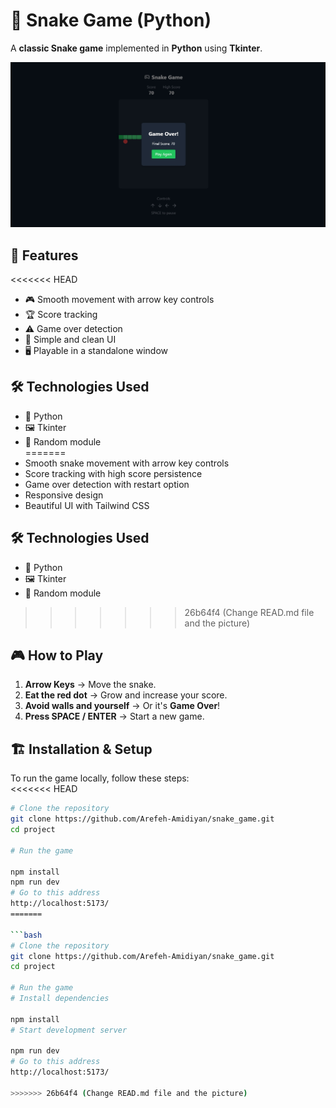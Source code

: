 # 🐍 Snake Game (Python)  

A **classic Snake game** implemented in **Python** using **Tkinter**.  

![Game Preview](./project/img/preview.jpg)  

## 🚀 Features  

<<<<<<< HEAD
- 🎮 Smooth movement with arrow key controls  
- 🏆 Score tracking  
- ⚠️ Game over detection  
- 🎨 Simple and clean UI  
- 🖥️ Playable in a standalone window  

## 🛠 Technologies Used  

- 🐍 Python  
- 🖼️ Tkinter  
- 🎲 Random module  
=======
- Smooth snake movement with arrow key controls
- Score tracking with high score persistence
- Game over detection with restart option
- Responsive design
- Beautiful UI with Tailwind CSS


## 🛠 Technologies Used  

- 🐍 Python  
- 🖼️ Tkinter  
- 🎲 Random module 
>>>>>>> 26b64f4 (Change READ.md file and the picture)

## 🎮 How to Play  

1. **Arrow Keys** → Move the snake.  
2. **Eat the red dot** → Grow and increase your score.  
3. **Avoid walls and yourself** → Or it's **Game Over**!  
4. **Press SPACE / ENTER** → Start a new game.  

## 🏗 Installation & Setup  

To run the game locally, follow these steps:  
<<<<<<< HEAD

```bash  
# Clone the repository  
git clone https://github.com/Arefeh-Amidiyan/snake_game.git  
cd project  

# Run the game

npm install
npm run dev
# Go to this address
http://localhost:5173/
=======

```bash  
# Clone the repository  
git clone https://github.com/Arefeh-Amidiyan/snake_game.git  
cd project  

# Run the game
# Install dependencies

npm install
# Start development server

npm run dev
# Go to this address
http://localhost:5173/

>>>>>>> 26b64f4 (Change READ.md file and the picture)
